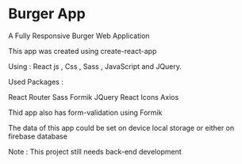 # Burger App

A Fully Responsive Burger Web Application

This app was created using create-react-app

Using : React js , Css , Sass , JavaScript and JQuery.

Used Packages :

React Router
Sass
Formik
JQuery
React Icons
Axios

Thid app also has form-validation using Formik

The data of this app could be set on device local storage or either on firebase database

Note : This project still needs back-end development
